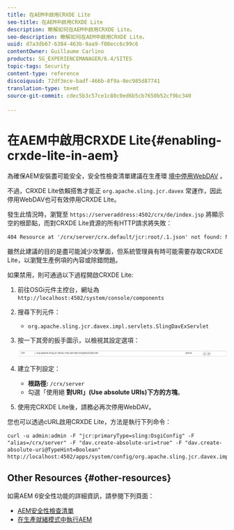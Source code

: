 ```yaml
---
title: 在AEM中啟用CRXDE Lite
seo-title: 在AEM中啟用CRXDE Lite
description: 瞭解如何在AEM中啟用CRXDE Lite。
seo-description: 瞭解如何在AEM中啟用CRXDE Lite。
uuid: d7a3db67-6384-463b-9aa9-f08ecc6c99c6
contentOwner: Guillaume Carlino
products: SG_EXPERIENCEMANAGER/6.4/SITES
topic-tags: Security
content-type: reference
discoiquuid: 72df3ece-badf-466b-8f9a-0ec985d87741
translation-type: tm+mt
source-git-commit: cdec5b3c57ce1c80c0ed6b5cb7650b52cf9bc340

---
```



# 在AEM中啟用CRXDE Lite{#enabling-crxde-lite-in-aem}

為確保AEM安裝盡可能安全，安全性檢查清單建議在生產環 [境中停用WebDAV](/help/sites-administering/security-checklist.md#disable-webdav) 。

不過，CRXDE Lite依賴搭售才能正 `org.apache.sling.jcr.davex` 常運作，因此停用WebDAV也可有效停用CRXDE Lite。

發生此情況時，瀏覽至 `https://serveraddress:4502/crx/de/index.jsp` 將顯示空的根節點，而對CRXDE Lite資源的所有HTTP請求將失敗：

```xml
404 Resource at '/crx/server/crx.default/jcr:root/.1.json' not found: No resource found
```

雖然此建議的目的是盡可能減少攻擊面，但系統管理員有時可能需要存取CRXDE Lite，以瀏覽生產例項的內容或除錯問題。

如果禁用，則可通過以下過程開啟CRXDE Lite:

1. 前往OSGi元件主控台，網址為 `http://localhost:4502/system/console/components`
1. 搜尋下列元件：

   * `org.apache.sling.jcr.davex.impl.servlets.SlingDavExServlet`

1. 按一下其旁的扳手圖示，以檢視其設定選項：

   ![chlimage_1-80](assets/chlimage_1-80.png)

1. 建立下列設定：

   * **根路徑:** `/crx/server`
   * 勾選「使用絕 **對URI」(Use absolute URIs)下方的方塊**。

1. 使用完CRXDE Lite後，請務必再次停用WebDAV。

您也可以透過cURL啟用CRXDE Lite，方法是執行下列命令：

```shell
curl -u admin:admin -F "jcr:primaryType=sling:OsgiConfig" -F "alias=/crx/server" -F "dav.create-absolute-uri=true" -F "dav.create-absolute-uri@TypeHint=Boolean" http://localhost:4502/apps/system/config/org.apache.sling.jcr.davex.impl.servlets.SlingDavExServlet
```

## Other Resources {#other-resources}

如需AEM 6安全性功能的詳細資訊，請參閱下列頁面：

* [AEM安全性檢查清單](/help/sites-administering/security-checklist.md)
* [在生產就緒模式中執行AEM](/help/sites-administering/production-ready.md)

